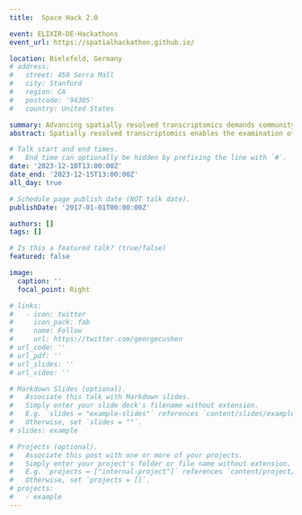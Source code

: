 ```yaml
---
title:  Space Hack 2.0

event: ELIXIR-DE-Hackathons
event_url: https://spatialhackathon.github.io/

location: Bielefeld, Germany
# address:
#   street: 450 Serra Mall
#   city: Stanford
#   region: CA
#   postcode: '94305'
#   country: United States

summary: Advancing spatially resolved transcriptomics demands community-driven benchmarking, spotlighted by Nature's call to action using OpenEBench and OMNIBENCHMARK platforms for tool evaluation and dataset curation.
abstract: Spatially resolved transcriptomics enables the examination of gene expression within the natural tissue setting. We're witnessing a surge in tool development for subsequent analyses, alongside the rise of datasets commonly used to assess new tool quality. Despite this, there's a gap in a community-led, ongoing assessment of spatially resolved transcriptomics tools. A recent Nature article underscores the importance of remedying this through benchmarking facilitated by OpenEBench and OMNIBENCHMARK platforms. These platforms offer a structure for organizing computational tools and reference datasets, aiming for adaptability as new computational methods arise.

# Talk start and end times.
#   End time can optionally be hidden by prefixing the line with `#`.
date: '2023-12-10T13:00:00Z'
date_end: '2023-12-15T13:00:00Z'
all_day: true

# Schedule page publish date (NOT talk date).
publishDate: '2017-01-01T00:00:00Z'

authors: []
tags: []

# Is this a featured talk? (true/false)
featured: false

image:
  caption: ''
  focal_point: Right

# links:
#   - icon: twitter
#     icon_pack: fab
#     name: Follow
#     url: https://twitter.com/georgecushen
# url_code: ''
# url_pdf: ''
# url_slides: ''
# url_video: ''

# Markdown Slides (optional).
#   Associate this talk with Markdown slides.
#   Simply enter your slide deck's filename without extension.
#   E.g. `slides = "example-slides"` references `content/slides/example-slides.md`.
#   Otherwise, set `slides = ""`.
# slides: example

# Projects (optional).
#   Associate this post with one or more of your projects.
#   Simply enter your project's folder or file name without extension.
#   E.g. `projects = ["internal-project"]` references `content/project/deep-learning/index.md`.
#   Otherwise, set `projects = []`.
# projects:
#   - example
---
```


<!-- {{% callout note %}}
Click on the **Slides** button above to view the built-in slides feature.
{{% /callout %}}

Slides can be added in a few ways:

- **Create** slides using Hugo Blox Builder's [_Slides_](https://docs.hugoblox.com/reference/content-types/) feature and link using `slides` parameter in the front matter of the talk file
- **Upload** an existing slide deck to `static/` and link using `url_slides` parameter in the front matter of the talk file
- **Embed** your slides (e.g. Google Slides) or presentation video on this page using [shortcodes](https://docs.hugoblox.com/reference/markdown/).

Further event details, including [page elements](https://docs.hugoblox.com/reference/markdown/) such as image galleries, can be added to the body of this page. -->